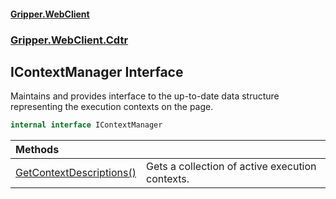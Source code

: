 #### [Gripper.WebClient](index 'index')
### [Gripper.WebClient.Cdtr](Gripper_WebClient_Cdtr 'Gripper.WebClient.Cdtr')
## IContextManager Interface
Maintains and provides interface to the up-to-date data structure representing the execution contexts on the page.  
```csharp
internal interface IContextManager
```

| Methods | |
| :--- | :--- |
| [GetContextDescriptions()](Gripper_WebClient_Cdtr_IContextManager_GetContextDescriptions() 'Gripper.WebClient.Cdtr.IContextManager.GetContextDescriptions()') | Gets a collection of active execution contexts.<br/> |

